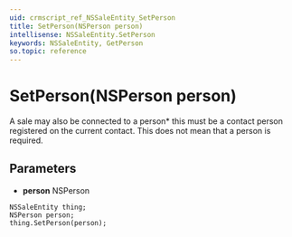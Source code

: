 ```yaml
---
uid: crmscript_ref_NSSaleEntity_SetPerson
title: SetPerson(NSPerson person)
intellisense: NSSaleEntity.SetPerson
keywords: NSSaleEntity, GetPerson
so.topic: reference
---
```


# SetPerson(NSPerson person)

A sale may also be connected to a person* this must be a contact person registered on the current contact. This does not mean that a person is required.

## Parameters

* **person** NSPerson

```crmscript
NSSaleEntity thing;
NSPerson person;
thing.SetPerson(person);
```

